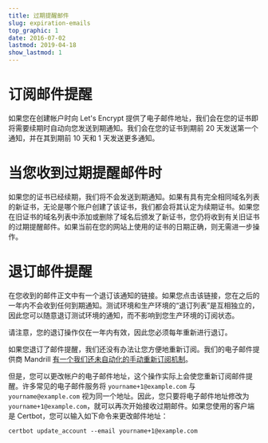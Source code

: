 ```yaml
---
title: 过期提醒邮件
slug: expiration-emails
top_graphic: 1
date: 2016-07-02
lastmod: 2019-04-18
show_lastmod: 1
---
```



# 订阅邮件提醒

如果您在创建帐户时向 Let's Encrypt 提供了电子邮件地址，我们会在您的证书即将需要续期时自动向您发送到期通知。我们会在您的证书到期前 20 天发送第一个通知，并在其到期前 10 天和 1 天发送更多通知。

# 当您收到过期提醒邮件时

如果您的证书已经续期，我们将不会发送到期通知。如果有具有完全相同域名列表的新证书，无论是哪个账户创建了该证书，我们都会将其认定为续期证书。如果您在旧证书的域名列表中添加或删除了域名后颁发了新证书，您仍将收到有关旧证书的过期提醒邮件。如果当前在您的网站上使用的证书的日期正确，则无需进一步操作。

# 退订邮件提醒

在您收到的邮件正文中有一个退订该通知的链接。如果您点击该链接，您在之后的一年内不会收到任何到期通知。测试环境和生产环境的“退订列表”是互相独立的，因此您可以随意退订测试环境的通知，而不影响到您生产环境的订阅状态。

请注意，您的退订操作仅在一年内有效，因此您必须每年重新进行退订。

如果您退订了邮件提醒，我们还没有办法让您方便地重新订阅。我们的电子邮件提供商 Mandrill [有一个我们还未自动化的手动重新订阅机制](https://mandrill.zendesk.com/hc/en-us/articles/205582947-About-Unsubscribes)。

但是，您可以更改帐户的电子邮件地址，这个操作实际上会使您重新订阅邮件提醒。许多常见的电子邮件服务将 `yourname+1@example.com` 与 `yourname@example.com` 视为同一个地址。因此，您只要将电子邮件地址修改为 `yourname+1@example.com`，就可以再次开始接收过期邮件。如果您使用的客户端是 Certbot，您可以输入如下命令来更改邮件地址：

`certbot update_account --email yourname+1@example.com`
